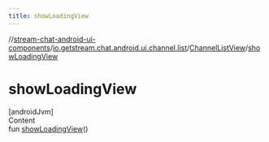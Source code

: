 ```yaml
---
title: showLoadingView
---
```

//[stream-chat-android-ui-components](../../../index.md)/[io.getstream.chat.android.ui.channel.list](../index.md)/[ChannelListView](index.md)/[showLoadingView](showLoadingView.md)



# showLoadingView  
[androidJvm]  
Content  
fun [showLoadingView](showLoadingView.md)()  



